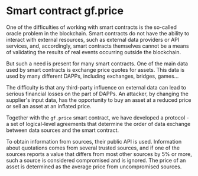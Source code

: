 # Smart contract gf.price

One of the difficulties of working with smart contracts is the so-called oracle problem in the blockchain. Smart contracts do not have the ability to interact with external resources, such as external data providers or API services, and, accordingly, smart contracts themselves cannot be a means of validating the results of real events occurring outside the blockchain.

But such a need is present for many smart contracts. One of the main data used by smart contracts is exchange price quotes for assets. This data is used by many different DAPPs, including exchanges, bridges, games...

The difficulty is that any third-party influence on external data can lead to serious financial losses on the part of DAPPs. An attacker, by changing the supplier's input data, has the opportunity to buy an asset at a reduced price or sell an asset at an inflated price.

Together with the ```gf.price``` smart contract, we have developed a protocol - a set of logical-level agreements that determine the order of data exchange between data sources and the smart contract.

To obtain information from sources, their public API is used. Information about quotations comes from several trusted sources, and if one of the sources reports a value that differs from most other sources by 5% or more, such a source is considered compromised and is ignored. The price of an asset is determined as the average price from uncompromised sources.